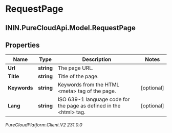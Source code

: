 # RequestPage

## ININ.PureCloudApi.Model.RequestPage

## Properties

|Name | Type | Description | Notes|
|------------ | ------------- | ------------- | -------------|
| **Url** | **string** | The page URL. | |
| **Title** | **string** | Title of the page. | |
| **Keywords** | **string** | Keywords from the HTML &lt;meta&gt; tag of the page. | [optional] |
| **Lang** | **string** | ISO 639-1 language code for the page as defined in the &lt;html&gt; tag. | [optional] |



_PureCloudPlatform.Client.V2 231.0.0_
